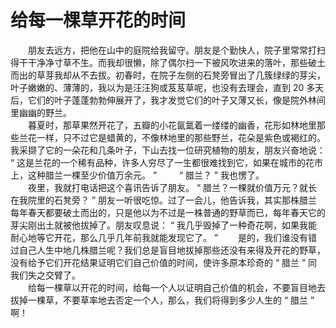 # 给每一棵草开花的时间
　　朋友去远方，把他在山中的庭院给我留守。朋友是个勤快人，院子里常常打扫得干干净净寸草不生。而我却很懒，除了偶尔扫一下被风吹进来的落叶，那些破土而出的草芽我却从不去拔。初春时，在院子左侧的石凳旁冒出了几簇绿绿的芽尖，叶子嫩嫩的、薄薄的，我以为是汪汪狗或芨芨草呢，也没有去理会，直到 20 多天后，它们的叶子蓬蓬勃勃伸展开了，我才发觉它们的叶子又薄又长，像是院外林间里幽幽的野兰。  
　　暮夏时，那草果然开花了，五瓣的小花氤氲着一缕缕的幽香，花形如林地里那些兰花一样，只不过它是蜡黄的，不像林地里的那些野兰，花朵是紫色或褐红的。我采撷了它的一朵花和几条叶子，下山去找一位研究植物的朋友，朋友兴奋地说： “ 这是兰花的一个稀有品种，许多人穷尽了一生都很难找到它，如果在城市的花市上，这种腊兰一棵至少价值万余元。 ” 
　　 “ 腊兰？ ” 我也愣了。  
　　夜里，我就打电话把这个喜讯告诉了朋友。 “ 腊兰？一棵就价值万元？就长在我院里的石凳旁？ ” 朋友一听很吃惊。过了一会儿，他告诉我，其实那株腊兰每年春天都要破土而出的，只是他以为不过是一株普通的野草而已，每年春天它的芽尖刚出土就被他拔掉了。朋友叹息说： “ 我几乎毁掉了一种奇花啊，如果我能耐心地等它开花，那么几乎几年前我就能发现它了。 ” 
　　是的，我们谁没有错过自己人生中地几株腊兰呢？我们总是盲目地拔掉那些还没有来得及开花的野草，没有给予它们开花结果证明它们自己价值的时间，使许多原本珍奇的 “ 腊兰 ” 同我们失之交臂了。  
　　给每一棵草以开花的时间，给每一个人以证明自己价值的机会，不要盲目地去拔掉一棵草，不要草率地去否定一个人，那么，我们将得到多少人生的 “ 腊兰 ” 啊！
  